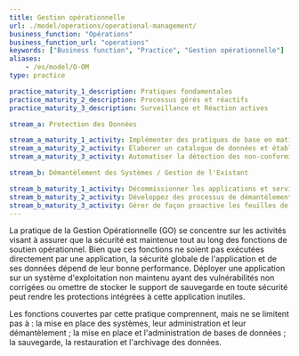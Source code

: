```yaml
---
title: Gestion opérationnelle
url: ./model/operations/operational-management/
business_function: "Opérations"
business_function_url: "operations"
keywords: ["Business function", "Practice", "Gestion opérationnelle"]
aliases:
    - /es/model/O-OM
type: practice

practice_maturity_1_description: Pratiques fondamentales
practice_maturity_2_description: Processus gérés et réactifs
practice_maturity_3_description: Surveillance et Réaction actives

stream_a: Protection des Données

stream_a_maturity_1_activity: Implémenter des pratiques de base en matière de protection des données
stream_a_maturity_2_activity: Élaborer un catalogue de données et établir une politique de protection des données.
stream_a_maturity_3_activity: Automatiser la détection des non-conformités aux politiques et vérifier la conformité périodiquement. Réviser et mettre à jour régulièrement le catalogue de données et la politique de protection des données.

stream_b: Démantèlement des Systèmes / Gestion de l'Existant

stream_b_maturity_1_activity: Décommissionner les applications et services inutilisés tels qu'identifiés. Gérez individuellement les mises à jour/migrations clients.
stream_b_maturity_2_activity: Développez des processus de démantèlement répétables pour les systèmes / services inutilisés et pour la migration des dépendances obsolètes. Gérez les feuilles de route de migration pour les clients.
stream_b_maturity_3_activity: Gérer de façon proactive les feuilles de route des migrations, tant pour les dépendances en fin de vie sans support que pour les anciennes versions des logiciels fournis.
---
```


La pratique de la Gestion Opérationnelle (GO) se concentre sur les activités visant à assurer que la sécurité est maintenue tout au long des fonctions de soutien opérationnel. Bien que ces fonctions ne soient pas exécutées directement par une application, la sécurité globale de l'application et de ses données dépend de leur bonne performance. Déployer une application sur un système d'exploitation non maintenu ayant des vulnérabilités non corrigées ou omettre de stocker le support de sauvegarde en toute sécurité peut rendre les protections intégrées à cette application inutiles.

Les fonctions couvertes par cette pratique comprennent, mais ne se limitent pas à : la mise en place des systèmes, leur administration et leur démantèlement ; la mise en place et l'administration de bases de données ; la sauvegarde, la restauration et l'archivage des données.

